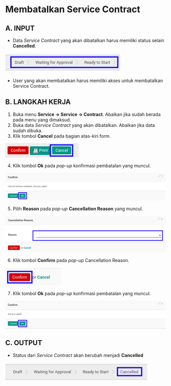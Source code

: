 # Membatalkan Service Contract

## A. INPUT

* Data *Service Contract* yang akan dibatalkan harus memiliki status selain **Cancelled**.

![](../../img/service-contract/status-input-selain-cancelled.png)

* User yang akan membatalkan harus memiliki akses untuk membatalkan Service Contract.

## B. LANGKAH KERJA

1. Buka menu **Service -> Service -> Contract**. Abaikan jika sudah berada pada menu yang dimaksud.
2. Buka data *Service Contract* yang akan dibatalkan. Abaikan jika data sudah dibuka.
3. Klik tombol **Cancel** pada bagian atas-kiri form.

![](../../img/service-contract/tombol-cancel.png)

4. Klik tombol **Ok** pada *pop-up* konfirmasi pembatalan yang muncul.

![](../../img/service-contract/pop-up-konfirmasi-cancel.png)

5. Pilih **Reason** pada *pop-up* **Cancellation Reason** yang muncul.

![](../../img/service-contract/pilihan-cancellation-reason.png)

6. Klik tombol **Confirm** pada *pop-up* Cancellation Reason.

![](../../img/service-contract/tombol-confirm-cancel-reason.png)

7. Klik tombol **Ok** pada *pop-up* konfirmasi pembatalan yang muncul.

![](../../img/service-contract/tombol-ok-confirm-cancel.png)

## C. OUTPUT

* Status dari *Service Contract* akan berubah menjadi **Cancelled**

![](../../img/service-contract/status-input-cancelled.png)
